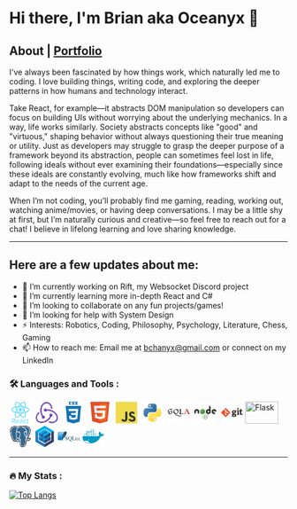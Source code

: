 # Hi there, I'm Brian aka Oceanyx 🌙

## About | [Portfolio](https://oceanyx.github.io)

I've always been fascinated by how things work, which naturally led me to coding. I love building things, writing code, and exploring the deeper patterns in how humans and technology interact.

Take React, for example—it abstracts DOM manipulation so developers can focus on building UIs without worrying about the underlying mechanics. In a way, life works similarly. Society abstracts concepts like "good" and "virtuous," shaping behavior without always questioning their true meaning or utility. Just as developers may struggle to grasp the deeper purpose of a framework beyond its abstraction, people can sometimes feel lost in life, following ideals without ever examining their foundations—especially since these ideals are constantly evolving, much like how frameworks shift and adapt to the needs of the current age.

When I’m not coding, you’ll probably find me gaming, reading, working out, watching anime/movies, or having deep conversations. I may be a little shy at first, but I’m naturally curious and creative—so feel free to reach out for a chat! I believe in lifelong learning and love sharing knowledge.

---
## Here are a few updates about me:
- 🔭 I’m currently working on Rift, my Websocket Discord project
- 🌱 I’m currently learning more in-depth React and C#
- 👯 I’m looking to collaborate on any fun projects/games!
- 🤔 I’m looking for help with System Design
- ⚡ Interests: Robotics, Coding, Philosophy, Psychology, Literature, Chess, Gaming
- 📫 How to reach me: Email me at bchanyx@gmail.com or connect on my LinkedIn

### :hammer_and_wrench: Languages and Tools :

<div>
  <img src="https://github.com/devicons/devicon/blob/master/icons/react/react-original-wordmark.svg" title="React" alt="React" width="40" height="40"/>&nbsp;
  <img src="https://github.com/devicons/devicon/blob/master/icons/redux/redux-original.svg" title="Redux" alt="Redux " width="40" height="40"/>&nbsp;
  <img src="https://github.com/devicons/devicon/blob/master/icons/css3/css3-plain-wordmark.svg"  title="CSS3" alt="CSS" width="40" height="40"/>&nbsp;
  <img src="https://github.com/devicons/devicon/blob/master/icons/html5/html5-original.svg" title="HTML5" alt="HTML" width="40" height="40"/>&nbsp;
  <img src="https://github.com/devicons/devicon/blob/master/icons/javascript/javascript-original.svg" title="JavaScript" alt="JavaScript" width="40" height="40"/>&nbsp;
  <img src="https://github.com/devicons/devicon/blob/master/icons/python/python-original.svg" title="Python" alt="Python" width="40" height="40"/>&nbsp;
  <img src="https://github.com/devicons/devicon/blob/master/icons/sqlalchemy/sqlalchemy-original.svg" title="SQLAlchemy"  alt="SQLAlchemy" width="40" height="40"/>&nbsp;
  <img src="https://github.com/devicons/devicon/blob/master/icons/nodejs/nodejs-original-wordmark.svg" title="NodeJS" alt="NodeJS" width="40" height="40"/>&nbsp;
  <img src="https://github.com/devicons/devicon/blob/master/icons/git/git-original-wordmark.svg" title="Git" **alt="Git" width="40" height="40"/>
  <img src="https://camo.githubusercontent.com/eb3ec0757a5960cad27d847a41632df5a69d9cb695bf19dc4be1ad7e60334a2a/68747470733a2f2f696d672e736869656c64732e696f2f62616467652f2d466c61736b2d3030303030303f7374796c653d666c61742d737175617265266c6f676f3d666c61736b266c6f676f436f6c6f723d7768697465" title="Flask" **alt="Flask" width="60" height="40"/>
  <img src="https://github.com/devicons/devicon/blob/master/icons/postgresql/postgresql-original.svg" title="PostgreSQL" **alt="postgresql" width="40" height="40"/>
  <img src="https://github.com/devicons/devicon/blob/master/icons/sequelize/sequelize-original.svg" title="Sequelize" **alt="Sequelize" width="40" height="40"/>
  <img src="https://github.com/devicons/devicon/blob/master/icons/sqlite/sqlite-original-wordmark.svg" title="SQLite" **alt="SQLite" width="40" height="40"/>
  <img src="https://github.com/devicons/devicon/blob/master/icons/docker/docker-plain.svg" title="Docker" **alt="Docker" width="40" height="40"/>
</div>

---
### :fire: My Stats :
[![Top Langs](https://github-readme-stats.vercel.app/api/top-langs/?username=Oceanyx&layout=compact&theme=vision-friendly-dark)](https://github.com/anuraghazra/github-readme-stats)
